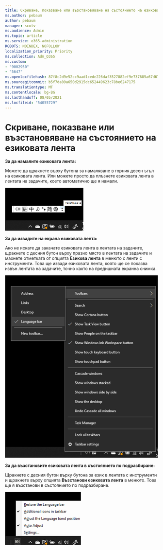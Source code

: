 ```yaml
---
title: Скриване, показване или възстановяване на състоянието на езиковата лента
ms.author: pebaum
author: pebaum
manager: scotv
ms.audience: Admin
ms.topic: article
ms.service: o365-administration
ROBOTS: NOINDEX, NOFOLLOW
localization_priority: Priority
ms.collection: Adm_O365
ms.custom:
- "9002950"
- "5647"
ms.openlocfilehash: 87f8c2d9e52cc9aad1cede226daf3527882ef9e737685a67d671978c05c5a822
ms.sourcegitcommit: b5f7da89a650d2915dc652449623c78be6247175
ms.translationtype: MT
ms.contentlocale: bg-BG
ms.lasthandoff: 08/05/2021
ms.locfileid: "54055729"
---
```

# <a name="hide-display-or-reset-the-language-bar"></a>Скриване, показване или възстановяване на състоянието на езиковата лента

**За да намалите езиковата лента:**

Можете да щракнете върху бутона за намаляване в горния десен ъгъл на езиковата лента. Или можете просто да плъзнете езиковата лента в лентата на задачите, което автоматично ще я намали.

![Намаляване на езиковата лента](media/minimize-language-bar.png)

**За да извадите на екрана езиковата лента:**

Ако не искате да закачате езиковата лента в лентата на задачите, щракнете с десния бутон върху празно място в лентата на задачите и махнете отметката от опцията **Езикова лента** в менюто с ленти с инструменти. Това ще извади езиковата лента, която ще се показва извън лентата на задачите, точно както на предишната екранна снимка.

![Изваждане на езиковата лента](media/pop-out-language-bar.png)

**За да възстановите езиковата лента в състоянието по подразбиране:**

Щракнете с десния бутон върху бутона за език в лентата с инструменти и щракнете върху опцията **Възстанови езиковата лента** в менюто. Това ще я възстанови в състоянието по подразбиране.

![Възстановяване на езиковата лента](media/restore-language-bar.png)
